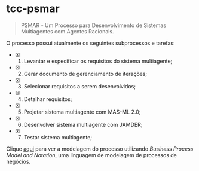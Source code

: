 # tcc-psmar
>PSMAR - Um Processo para Desenvolvimento de Sistemas Multiagentes com Agentes Racionais.

O processo possui atualmente os seguintes subprocessos e tarefas:

- [x] 1. Levantar e especificar os requisitos do sistema multiagente;
- [x] 2. Gerar documento de gerenciamento de iterações;
- [x] 3. Selecionar requisitos a serem desenvolvidos;
- [x] 4. Detalhar requisitos;
- [x] 5. Projetar sistema multiagente com MAS-ML 2.0;
- [x] 6. Desenvolver sistema multiagente com JAMDER;
- [x] 7. Testar sistema multiagente;

Clique [aqui](www.cin.ufpe.br/~ejtg/PSMAR) para ver a modelagem do processo utilizando _Business Process Model and Notation_, uma linguagem de modelagem de processos de negócios.